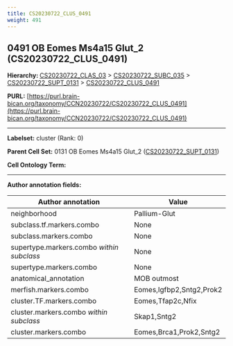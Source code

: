 ```yaml
---
title: CS20230722_CLUS_0491
weight: 491
---
```

## 0491 OB Eomes Ms4a15 Glut_2 (CS20230722_CLUS_0491)
<b>Hierarchy: </b>
[CS20230722_CLAS_03](../CS20230722_CLAS_03) >
[CS20230722_SUBC_035](../CS20230722_SUBC_035) >
[CS20230722_SUPT_0131](../CS20230722_SUPT_0131) >
[CS20230722_CLUS_0491](../CS20230722_CLUS_0491)

**PURL:** [https://purl.brain-bican.org/taxonomy/CCN20230722/CS20230722_CLUS_0491](https://purl.brain-bican.org/taxonomy/CCN20230722/CS20230722_CLUS_0491)

---


**Labelset:** cluster (Rank: 0)

**Parent Cell Set:** 0131 OB Eomes Ms4a15 Glut_2 ([CS20230722_SUPT_0131](../CS20230722_SUPT_0131))



**Cell Ontology Term:** 

[MARKER GENES.]: #


---

[TRANSFERRED ANNOTATIONS.]: #


[AUTHOR ANNOTATION FIELDS.]: #


**Author annotation fields:**

| Author annotation | Value |
|-------------------|-------|
|neighborhood|Pallium-Glut|
|subclass.tf.markers.combo|None|
|subclass.markers.combo|None|
|supertype.markers.combo _within subclass_|None|
|supertype.markers.combo|None|
|anatomical_annotation|MOB outmost|
|merfish.markers.combo|Eomes,Igfbp2,Sntg2,Prok2|
|cluster.TF.markers.combo|Eomes,Tfap2c,Nfix|
|cluster.markers.combo _within subclass_|Skap1,Sntg2|
|cluster.markers.combo|Eomes,Brca1,Prok2,Sntg2|
